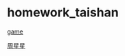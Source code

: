 # homework_taishan

[game](https://ajhj3094.github.io/homework_taishan/MS%E5%B0%84%E6%93%8A%E9%81%8A%E6%88%B2/MS%E5%B0%84%E6%93%8A%E9%81%8A%E6%88%B2.html)

[周星星](https://ajhj3094.github.io/homework_taishan/%E6%98%9F%E7%88%BA%E8%AA%9E%E9%8C%84/%E9%9B%BB%E5%BD%B1%E5%90%8D%E7%A8%B1.html)
